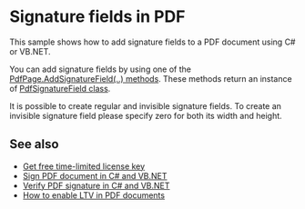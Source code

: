 # Signature fields in PDF
This sample shows how to add signature fields to a PDF document using C# or VB.NET.

You can add signature fields by using one of the [PdfPage.AddSignatureField(..) methods](https://api.docotic.com/pdfpage-addsignaturefield). These methods return an instance of [PdfSignatureField class](https://api.docotic.com/pdfsignaturefield).

It is possible to create regular and invisible signature fields. To create an invisible signature field please specify zero for both its width and height.

## See also
* [Get free time-limited license key](https://bitmiracle.com/pdf-library/download)
* [Sign PDF document in C# and VB.NET](https://bitmiracle.com/pdf-library/signatures/sign)
* [Verify PDF signature in C# and VB.NET](https://bitmiracle.com/pdf-library/signatures/verify)
* [How to enable LTV in PDF documents](https://bitmiracle.com/pdf-library/signatures/ltv)